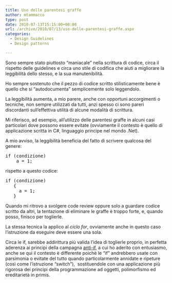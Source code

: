 ```yaml
---
title: Uso delle parentesi graffe
author: mtammacco
type: post
date: 2010-07-13T15:15:00+00:00
url: /archive/2010/07/13/uso-delle-parentesi-graffe.aspx
categories:
  - Design Guidelines
  - Design patterns

---
```

Sono sempre stato piuttosto &#8220;maniacale&#8221; nella scrittura di codice, circa il rispetto delle guidelines e circa uno stile di codifica che aiuti a migliorare la leggibilità dello stesso, e la sua manutenibilità.

Ho sempre sostenuto che il pezzo di codice scritto stilisticamente bene è quello che si &#8220;autodocumenta&#8221; semplicemente solo leggendolo.

La leggibilità aumenta, a mio parere, anche con opportuni accorgimenti o tecniche, non sempre utilizzati da tutti, anzi spesso ci sono pareri discordanti sull&#8217;effettiva utilità di alcune modalità di scrittura.

Mi riferisco, ad esempio, all&#8217;utilizzo delle parentesi graffe in alcuni casi particolari dove possono essere evitate (ovviamente il contesto è quello di applicazione scritta in C#, linguaggio principe nel mondo .Net).

A mio avviso, la leggibilità beneficia del fatto di scrivere qualcosa del genere:

<pre class="brush: csharp; title: ; notranslate" title="">if (condizione)
    a = 1;
</pre>

rispetto a questo codice:

<pre class="brush: csharp; title: ; notranslate" title="">if (condizione)
   {
     a = 1;
   }
</pre>

Quando mi ritrovo a svolgere code review oppure solo a guardare codice scritto da altri, la tentazione di eliminare le graffe è troppo forte, e, quando posso, finisco per toglierle.

La stessa tecnica la applico al _ciclo for_, ovviamente anche in questo caso l’istruzione da eseguire deve essere una sola.

Circa le if, sarebbe addirittura più valida l&#8217;idea di toglierle proprio, in perfetta aderenza ai principi della campagna [anti-if][1], a cui ho aderito con entusiasmo, anche se qui il contesto è differente poichè le &#8220;if&#8221; andrebbero usate con parsimonia o evitate del tutto quando particolarmente annidate e ripeture (così come l&#8217;istruzione &#8220;switch&#8221;),  sostituendole con una applicazione più rigorosa dei principi della programmazione ad oggetti, polimorfismo ed ereditarietà in primis.

 [1]: http://www.antiifcampaign.com/
